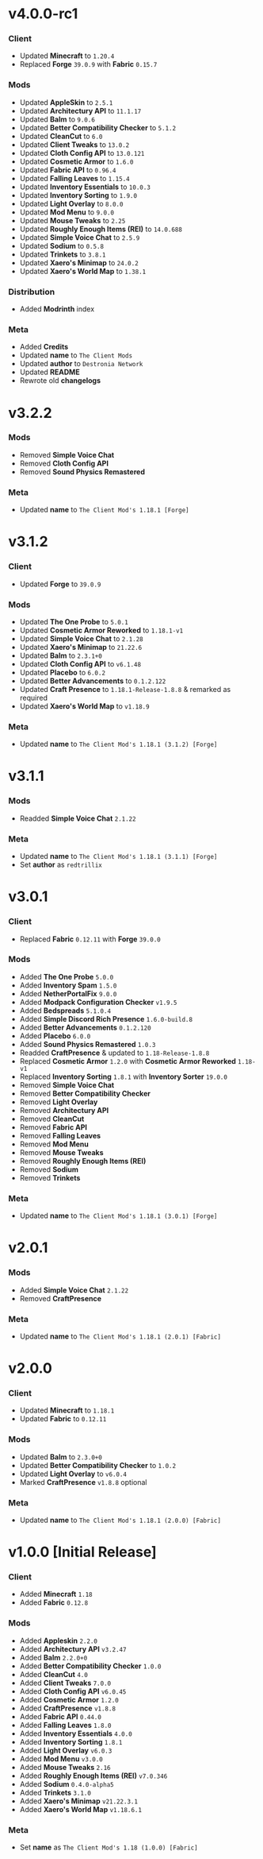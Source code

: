 # v4.0.0-rc1
### Client
- Updated **Minecraft** to `1.20.4`
- Replaced **Forge** `39.0.9` with **Fabric** `0.15.7`
### Mods
- Updated **AppleSkin** to `2.5.1`
- Updated **Architectury API** to `11.1.17`
- Updated **Balm** to `9.0.6`
- Updated **Better Compatibility Checker** to `5.1.2`
- Updated **CleanCut** to `6.0`
- Updated **Client Tweaks** to `13.0.2`
- Updated **Cloth Config API** to `13.0.121`
- Updated **Cosmetic Armor** to `1.6.0`
- Updated **Fabric API** to `0.96.4`
- Updated **Falling Leaves** to `1.15.4`
- Updated **Inventory Essentials** to `10.0.3`
- Updated **Inventory Sorting** to `1.9.0`
- Updated **Light Overlay** to `8.0.0`
- Updated **Mod Menu** to `9.0.0`
- Updated **Mouse Tweaks** to `2.25`
- Updated **Roughly Enough Items (REI)** to `14.0.688`
- Updated **Simple Voice Chat** to `2.5.9`
- Updated **Sodium** to `0.5.8`
- Updated **Trinkets** to `3.8.1`
- Updated **Xaero's Minimap** to `24.0.2`
- Updated **Xaero's World Map** to `1.38.1`
### Distribution
- Added **Modrinth** index
### Meta
- Added **Credits**
- Updated **name** to `The Client Mods`
- Updated **author** to `Destronia Network`
- Updated **README**
- Rewrote old **changelogs**

# v3.2.2
### Mods
- Removed **Simple Voice Chat**
- Removed **Cloth Config API**
- Removed **Sound Physics Remastered**
### Meta
- Updated **name** to `The Client Mod's 1.18.1 [Forge]`

# v3.1.2
### Client
- Updated **Forge** to `39.0.9`
### Mods
- Updated **The One Probe** to `5.0.1`
- Updated **Cosmetic Armor Reworked** to `1.18.1-v1`
- Updated **Simple Voice Chat** to `2.1.28`
- Updated **Xaero's Minimap** to `21.22.6`
- Updated **Balm** to `2.3.1+0`
- Updated **Cloth Config API** to `v6.1.48`
- Updated **Placebo** to `6.0.2`
- Updated **Better Advancements** to `0.1.2.122`
- Updated **Craft Presence** to `1.18.1-Release-1.8.8` & remarked as required
- Updated **Xaero's World Map** to `v1.18.9`
### Meta
- Updated **name** to `The Client Mod's 1.18.1 (3.1.2) [Forge]`

# v3.1.1
### Mods
- Readded **Simple Voice Chat** `2.1.22`
### Meta
- Updated **name** to `The Client Mod's 1.18.1 (3.1.1) [Forge]`
- Set **author** as `redtrillix`

# v3.0.1
### Client
- Replaced **Fabric** `0.12.11` with **Forge** `39.0.0`
### Mods
- Added **The One Probe** `5.0.0`
- Added **Inventory Spam** `1.5.0`
- Added **NetherPortalFix** `9.0.0`
- Added **Modpack Configuration Checker** `v1.9.5`
- Added **Bedspreads** `5.1.0.4`
- Added **Simple Discord Rich Presence** `1.6.0-build.8`
- Added **Better Advancements** `0.1.2.120`
- Added **Placebo** `6.0.0`
- Added **Sound Physics Remastered** `1.0.3`
- Readded **CraftPresence** & updated to `1.18-Release-1.8.8`
- Replaced **Cosmetic Armor** `1.2.0` with **Cosmetic Armor Reworked** `1.18-v1`
- Replaced **Inventory Sorting** `1.8.1` with **Inventory Sorter** `19.0.0`
- Removed **Simple Voice Chat**
- Removed **Better Compatibility Checker**
- Removed **Light Overlay**
- Removed **Architectury API**
- Removed **CleanCut**
- Removed **Fabric API**
- Removed **Falling Leaves**
- Removed **Mod Menu**
- Removed **Mouse Tweaks**
- Removed **Roughly Enough Items (REI)**
- Removed **Sodium**
- Removed **Trinkets**
### Meta
- Updated **name** to `The Client Mod's 1.18.1 (3.0.1) [Forge]`

# v2.0.1
### Mods
- Added **Simple Voice Chat** `2.1.22`
- Removed **CraftPresence**
### Meta
- Updated **name** to `The Client Mod's 1.18.1 (2.0.1) [Fabric]`

# v2.0.0
### Client
- Updated **Minecraft** to `1.18.1`
- Updated **Fabric** to `0.12.11`
### Mods
- Updated **Balm** to `2.3.0+0`
- Updated **Better Compatibility Checker** to `1.0.2`
- Updated **Light Overlay** to `v6.0.4`
- Marked **CraftPresence** `v1.8.8` optional
### Meta
- Updated **name** to `The Client Mod's 1.18.1 (2.0.0) [Fabric]`

# v1.0.0 [Initial Release]
### Client
- Added **Minecraft** `1.18`
- Added **Fabric** `0.12.8`
### Mods
- Added **Appleskin** `2.2.0`
- Added **Architectury API** `v3.2.47`
- Added **Balm** `2.2.0+0`
- Added **Better Compatibility Checker** `1.0.0`
- Added **CleanCut** `4.0`
- Added **Client Tweaks** `7.0.0`
- Added **Cloth Config API** `v6.0.45`
- Added **Cosmetic Armor** `1.2.0`
- Added **CraftPresence** `v1.8.8`
- Added **Fabric API** `0.44.0`
- Added **Falling Leaves** `1.8.0`
- Added **Inventory Essentials** `4.0.0`
- Added **Inventory Sorting** `1.8.1`
- Added **Light Overlay** `v6.0.3`
- Added **Mod Menu** `v3.0.0`
- Added **Mouse Tweaks** `2.16`
- Added **Roughly Enough Items (REI)** `v7.0.346`
- Added **Sodium** `0.4.0-alpha5`
- Added **Trinkets** `3.1.0`
- Added **Xaero's Minimap** `v21.22.3.1`
- Added **Xaero's World Map** `v1.18.6.1`
### Meta
- Set **name** as `The Client Mod's 1.18 (1.0.0) [Fabric]`
